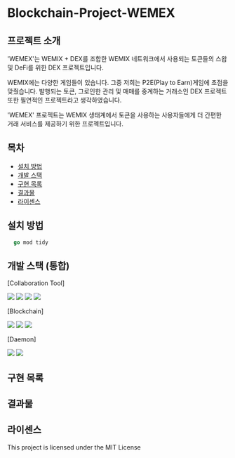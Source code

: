 # Blockchain-Project-WEMEX
## 프로젝트 소개
'WEMEX'는 WEMIX + DEX를 조합한 WEMIX 네트워크에서 사용되는 토큰들의 스왑 및 DeFi를 위한 DEX 프로젝트입니다.

WEMIX에는 다양한 게임들이 있습니다. 그중 저희는 P2E(Play to Earn)게임에 초점을 맞췄습니다. 발행되는 토큰, 그로인한 관리 및 매매를 중계하는 거래소인 DEX 프로젝트 또한 필연적인 프로젝트라고 생각하였습니다.

'WEMEX' 프로젝트는 WEMIX 생태계에서 토큰을 사용하는 사용자들에게 더 간편한 거래 서비스를 제공하기 위한 프로젝트입니다.

## 목차
  - [설치 방법](#설치-방법)
  - [개발 스택](#개발-스택-통합)
  - [구현 목록](#구현-목록)
  - [결과물](#결과물)
  - [라이센스](#라이센스)

## 설치 방법
```go
  go mod tidy
```
## 개발 스택 (통합)

[Collaboration Tool]

<img src="https://img.shields.io/badge/Discord-5865F2?style=for-the-badge&logo=discord&logoColor=white"> <img src="https://img.shields.io/badge/Notion-000000?style=for-the-badge&logo=notion&logoColor=white"> <img src="https://img.shields.io/badge/Git-F05032?style=for-the-badge&logo=git&logoColor=white"> <img src="https://img.shields.io/badge/GitHub-181717?style=for-the-badge&logo=github&logoColor=white">

[Blockchain]

<img src="https://img.shields.io/badge/Solidity-363636?style=for-the-badge&logo=solidity&logoColor=white"> <img src="https://img.shields.io/badge/Truffle-5E464D?style=for-the-badge&logo=truffle&logoColor=white"> <img src="https://img.shields.io/badge/Ganache-E4A663?style=for-the-badge&logo=ganache&logoColor=white"> 

[Daemon]

<img src="https://img.shields.io/badge/Go-00ADD8?style=for-the-badge&logo=go&logoColor=black">
<img src="https://img.shields.io/badge/MongoDB-47A248?style=for-the-badge&logo=mongodb&logoColor=white">



## 구현 목록
## 결과물


## 라이센스
This project is licensed under the MIT License 
